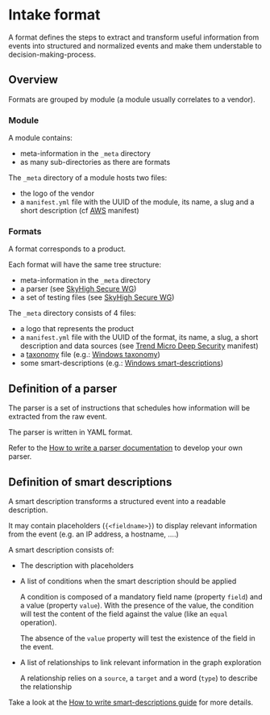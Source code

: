 # Intake format

A format defines the steps to extract and transform useful information from events into structured and normalized events and make them understable to decision-making-process.

## Overview

Formats are grouped by module (a module usually correlates to a vendor).

### Module

A module contains:

- meta-information in the `_meta` directory
- as many sub-directories as there are formats

The `_meta` directory of a module hosts two files:

- the logo of the vendor
- a `manifest.yml` file with the UUID of the module, its name, a slug and a short description (cf [AWS](https://github.com/SEKOIA-IO/intake-formats/blob/main/AWS/_meta/manifest.yml) manifest)

### Formats

A format corresponds to a product.

Each format will have the same tree structure:

- meta-information in the `_meta` directory
- a parser (see [SkyHigh Secure WG](https://github.com/SEKOIA-IO/intake-formats/blob/main/SkyhighSecurity/skyhigh_secure_web_gateway/ingest/parser.yml))
- a set of testing files (see [SkyHigh Secure WG](https://github.com/SEKOIA-IO/intake-formats/tree/main/SkyhighSecurity/skyhigh_secure_web_gateway/tests))

The `_meta` directory consists of 4 files:

- a logo that represents the product
- a `manifest.yml` file with the UUID of the format, its name, a slug, a short description and data sources (see [Trend Micro Deep Security](https://github.com/SEKOIA-IO/intake-formats/blob/main/Trend%20Micro/deep-security/_meta/manifest.yml) manifest)
- a [taxonomy](taxonomy.md) file (e.g.: [Windows taxonomy](https://github.com/SEKOIA-IO/intake-formats/blob/main/Windows/windows/_meta/fields.yml))
- some smart-descriptions (e.g.: [Windows smart-descriptions](https://github.com/SEKOIA-IO/intake-formats/blob/main/Windows/windows/_meta/smart-descriptions.json))

## Definition of a parser

The parser is a set of instructions that schedules how information will be extracted from the raw event.

The parser is written in YAML format.

Refer to the [How to write a parser documentation](parser.md#general) to develop your own parser.

## Definition of smart descriptions

A smart description transforms a structured event into a readable description.

It may contain placeholders (`{<fieldname>}`) to display relevant information from the event (e.g. an IP address, a hostname, ….)

A smart description consists of:

- The description with placeholders
- A list of conditions when the smart description should be applied
    
    A condition is composed of a mandatory field name (property `field`) and a value (property `value`).
    With the presence of the value, the condition will test the content of the field against the value (like an `equal` operation). 
    
    The absence of the `value` property will test the existence of the field in the event.
    
- A list of relationships to link relevant information in the graph exploration
    
    A relationship relies on a `source`, a `target` and a word (`type`) to describe the relationship
    
Take a look at the [How to write smart-descriptions guide](smartdescriptions.md) for more details.

